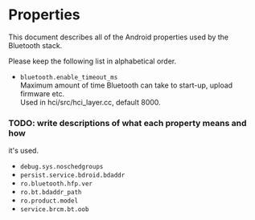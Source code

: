 Properties
===
This document describes all of the Android properties used by the Bluetooth
stack.

Please keep the following list in alphabetical order.

* ``` bluetooth.enable_timeout_ms ```  
  Maximum amount of time Bluetooth can take to start-up, upload firmware etc.  
  Used in hci/src/hci_layer.cc, default 8000.

### TODO: write descriptions of what each property means and how
it's used.

* ``` debug.sys.noschedgroups ```
* ``` persist.service.bdroid.bdaddr ```
* ``` ro.bluetooth.hfp.ver ```
* ``` ro.bt.bdaddr_path ```
* ``` ro.product.model ```
* ``` service.brcm.bt.oob ```
